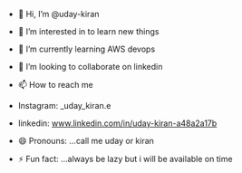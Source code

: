 - 👋 Hi, I’m @uday-kiran
- 👀 I’m interested in to learn new things
- 🌱 I’m currently learning AWS devops 
- 💞️ I’m looking to collaborate on linkedin 
- 📫 How to reach me
- Instagram: _uday_kiran.e
- linkedin: www.linkedin.com/in/uday-kiran-a48a2a17b

- 😄 Pronouns: ...call me uday or kiran
- ⚡ Fun fact: ...always be lazy but i will be available on time 

<!---
uday-kiran-lab/uday-kiran-lab is a ✨ special ✨ repository because its `README.md` (this file) appears on your GitHub profile.
You can click the Preview link to take a look at your changes.
--->
